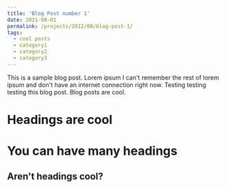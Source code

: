 ```yaml
---
title: 'Blog Post number 1'
date: 2021-08-01
permalink: /projects/2012/08/blog-post-1/
tags:
  - cool posts
  - category1
  - category2
  - category3
---
```


This is a sample blog post. Lorem ipsum I can't remember the rest of lorem ipsum and don't have an internet connection right now. Testing testing testing this blog post. Blog posts are cool.

Headings are cool
======

You can have many headings
======

Aren't headings cool?
------